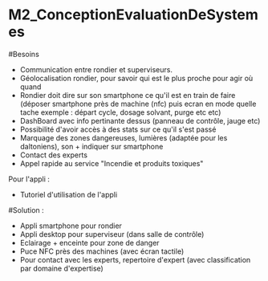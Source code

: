 # M2_ConceptionEvaluationDeSystemes

#Besoins
* Communication entre rondier et superviseurs.
* Géolocalisation rondier, pour savoir qui est le plus proche pour agir où quand
* Rondier doit dire sur son smartphone ce qu'il est en train de faire (déposer smartphone près de machine (nfc) puis ecran en mode quelle tache
exemple : départ cycle, dosage solvant, purge etc etc)
* DashBoard avec info pertinante dessus (panneau de contrôle, jauge etc)
* Possibilité d'avoir accès à des stats sur ce qu'il s'est passé
* Marquage des zones dangereuses, lumières (adaptée pour les daltoniens), son + indiquer sur smartphone
* Contact des experts
* Appel rapide au service "Incendie et produits toxiques"

Pour l'appli :  
* Tutoriel d'utilisation de l'appli


#Solution :

* Appli smartphone pour rondier
* Appli desktop pour superviseur (dans salle de contrôle)
* Eclairage + enceinte pour zone de danger
* Puce NFC près des machines (avec écran tactile)
* Pour contact avec les experts, repertoire d'expert (avec classification par domaine d'expertise)
